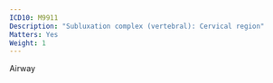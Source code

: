 ```yaml
---
ICD10: M9911
Description: "Subluxation complex (vertebral): Cervical region"
Matters: Yes
Weight: 1
---
```

Airway

